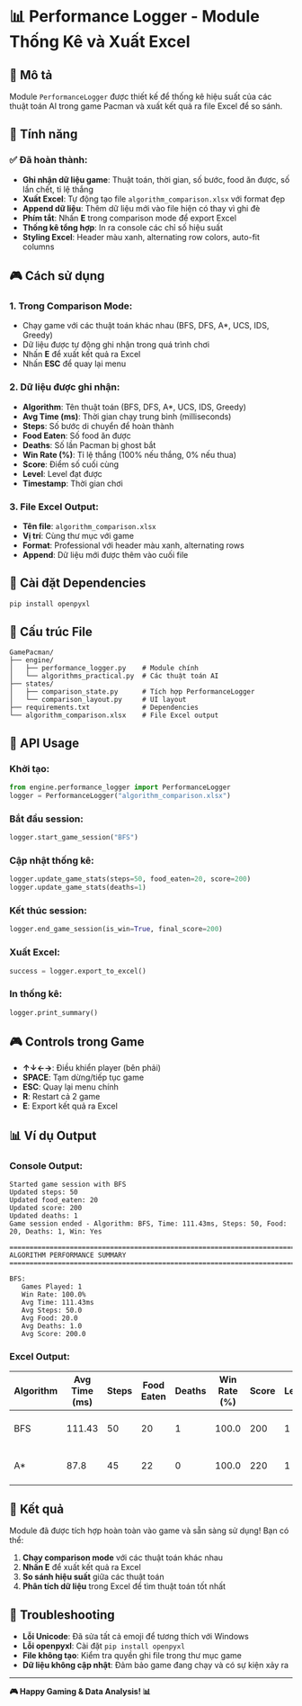 # 📊 Performance Logger - Module Thống Kê và Xuất Excel

## 🎯 Mô tả
Module `PerformanceLogger` được thiết kế để thống kê hiệu suất của các thuật toán AI trong game Pacman và xuất kết quả ra file Excel để so sánh.

## 🚀 Tính năng

### ✅ Đã hoàn thành:
- **Ghi nhận dữ liệu game**: Thuật toán, thời gian, số bước, food ăn được, số lần chết, tỉ lệ thắng
- **Xuất Excel**: Tự động tạo file `algorithm_comparison.xlsx` với format đẹp
- **Append dữ liệu**: Thêm dữ liệu mới vào file hiện có thay vì ghi đè
- **Phím tắt**: Nhấn **E** trong comparison mode để export Excel
- **Thống kê tổng hợp**: In ra console các chỉ số hiệu suất
- **Styling Excel**: Header màu xanh, alternating row colors, auto-fit columns

## 🎮 Cách sử dụng

### 1. Trong Comparison Mode:
- Chạy game với các thuật toán khác nhau (BFS, DFS, A*, UCS, IDS, Greedy)
- Dữ liệu được tự động ghi nhận trong quá trình chơi
- Nhấn **E** để xuất kết quả ra Excel
- Nhấn **ESC** để quay lại menu

### 2. Dữ liệu được ghi nhận:
- **Algorithm**: Tên thuật toán (BFS, DFS, A*, UCS, IDS, Greedy)
- **Avg Time (ms)**: Thời gian chạy trung bình (milliseconds)
- **Steps**: Số bước di chuyển để hoàn thành
- **Food Eaten**: Số food ăn được
- **Deaths**: Số lần Pacman bị ghost bắt
- **Win Rate (%)**: Tỉ lệ thắng (100% nếu thắng, 0% nếu thua)
- **Score**: Điểm số cuối cùng
- **Level**: Level đạt được
- **Timestamp**: Thời gian chơi

### 3. File Excel Output:
- **Tên file**: `algorithm_comparison.xlsx`
- **Vị trí**: Cùng thư mục với game
- **Format**: Professional với header màu xanh, alternating rows
- **Append**: Dữ liệu mới được thêm vào cuối file

## 🔧 Cài đặt Dependencies

```bash
pip install openpyxl
```

## 📁 Cấu trúc File

```
GamePacman/
├── engine/
│   ├── performance_logger.py    # Module chính
│   └── algorithms_practical.py  # Các thuật toán AI
├── states/
│   ├── comparison_state.py      # Tích hợp PerformanceLogger
│   └── comparison_layout.py     # UI layout
├── requirements.txt             # Dependencies
└── algorithm_comparison.xlsx    # File Excel output
```

## 🎯 API Usage

### Khởi tạo:
```python
from engine.performance_logger import PerformanceLogger
logger = PerformanceLogger("algorithm_comparison.xlsx")
```

### Bắt đầu session:
```python
logger.start_game_session("BFS")
```

### Cập nhật thống kê:
```python
logger.update_game_stats(steps=50, food_eaten=20, score=200)
logger.update_game_stats(deaths=1)
```

### Kết thúc session:
```python
logger.end_game_session(is_win=True, final_score=200)
```

### Xuất Excel:
```python
success = logger.export_to_excel()
```

### In thống kê:
```python
logger.print_summary()
```

## 🎮 Controls trong Game

- **↑↓←→**: Điều khiển player (bên phải)
- **SPACE**: Tạm dừng/tiếp tục game
- **ESC**: Quay lại menu chính
- **R**: Restart cả 2 game
- **E**: Export kết quả ra Excel

## 📊 Ví dụ Output

### Console Output:
```
Started game session with BFS
Updated steps: 50
Updated food_eaten: 20
Updated score: 200
Updated deaths: 1
Game session ended - Algorithm: BFS, Time: 111.43ms, Steps: 50, Food: 20, Deaths: 1, Win: Yes

================================================================================
ALGORITHM PERFORMANCE SUMMARY
================================================================================

BFS:
   Games Played: 1
   Win Rate: 100.0%
   Avg Time: 111.43ms
   Avg Steps: 50.0
   Avg Food: 20.0
   Avg Deaths: 1.0
   Avg Score: 200.0
```

### Excel Output:
| Algorithm | Avg Time (ms) | Steps | Food Eaten | Deaths | Win Rate (%) | Score | Level | Timestamp |
|-----------|---------------|-------|------------|---------|--------------|-------|-------|-----------|
| BFS       | 111.43       | 50    | 20         | 1       | 100.0        | 200   | 1     | 2025-01-05 20:54:30 |
| A*        | 87.8         | 45    | 22         | 0       | 100.0        | 220   | 1     | 2025-01-05 20:54:35 |

## 🎉 Kết quả

Module đã được tích hợp hoàn toàn vào game và sẵn sàng sử dụng! Bạn có thể:

1. **Chạy comparison mode** với các thuật toán khác nhau
2. **Nhấn E** để xuất kết quả ra Excel
3. **So sánh hiệu suất** giữa các thuật toán
4. **Phân tích dữ liệu** trong Excel để tìm thuật toán tốt nhất

## 🔧 Troubleshooting

- **Lỗi Unicode**: Đã sửa tất cả emoji để tương thích với Windows
- **Lỗi openpyxl**: Cài đặt `pip install openpyxl`
- **File không tạo**: Kiểm tra quyền ghi file trong thư mục game
- **Dữ liệu không cập nhật**: Đảm bảo game đang chạy và có sự kiện xảy ra

---

**🎮 Happy Gaming & Data Analysis! 📊**

